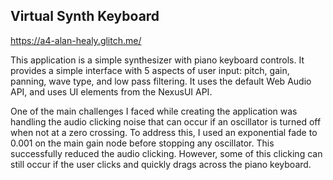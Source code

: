 ## Virtual Synth Keyboard

https://a4-alan-healy.glitch.me/

This application is a simple synthesizer with piano keyboard controls. It provides a simple interface with 5 aspects of user input: pitch, gain, panning, wave type, and low pass filtering. It uses the default Web Audio API, and uses UI elements from the NexusUI API.

One of the main challenges I faced while creating the application was handling the audio clicking noise that can occur if an oscillator is turned off when not at a zero crossing.
To address this, I used an exponential fade to 0.001 on the main gain node before stopping any oscillator. This successfully reduced the audio clicking. 
However, some of this clicking can still occur if the user clicks and quickly drags across the piano keyboard.
